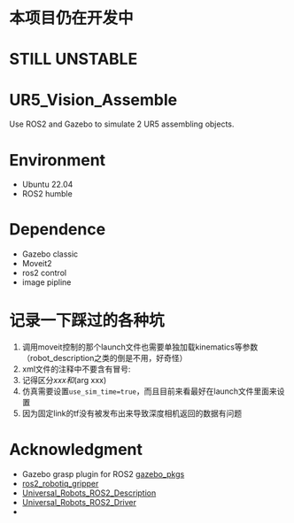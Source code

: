 # 本项目仍在开发中
# STILL UNSTABLE

# UR5_Vision_Assemble
Use ROS2 and Gazebo to simulate 2 UR5 assembling objects. 

# Environment

* Ubuntu 22.04
* ROS2 humble

# Dependence
* Gazebo classic
* Moveit2
* ros2 control
* image pipline


# 记录一下踩过的各种坑

1. 调用moveit控制的那个launch文件也需要单独加载kinematics等参数（robot_description之类的倒是不用，好奇怪）
2. xml文件的注释中不要含有冒号:
3. 记得区分${xxx}和$(arg xxx)
4. 仿真需要设置`use_sim_time=true`，而且目前来看最好在launch文件里面来设置
5. 因为固定link的tf没有被发布出来导致深度相机返回的数据有问题

# Acknowledgment

* Gazebo grasp plugin for ROS2 [gazebo_pkgs](https://github.com/kongoncharuk/gazebo-pkgs)
* [ros2_robotiq_gripper](https://github.com/PickNikRobotics/ros2_robotiq_gripper)
* [Universal_Robots_ROS2_Description](https://github.com/UniversalRobots/Universal_Robots_ROS2_Description)
* [Universal_Robots_ROS2_Driver](https://github.com/UniversalRobots/Universal_Robots_ROS2_Driver)
* 